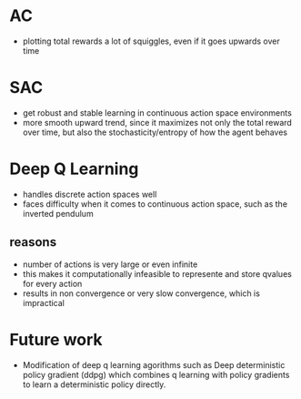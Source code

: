 # AC
- plotting total rewards a lot of squiggles, even if it goes upwards over time

# SAC
- get robust and stable learning in continuous action space environments
- more smooth upward trend, since it maximizes not only the total reward over time, but also the stochasticity/entropy of how the agent behaves

# Deep Q Learning
- handles discrete action spaces well
- faces difficulty when it comes to continuous action space, such as the inverted pendulum

## reasons
- number of actions is very large or even infinite
- this makes it computationally infeasible to represente and store qvalues for every action
- results in non convergence or very slow convergence, which is impractical


# Future work
- Modification of deep q learning agorithms such as Deep deterministic policy gradient (ddpg) which combines q learning with policy gradients to learn a deterministic policy directly.